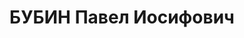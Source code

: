 ---
title: БУБИН Павел Иосифович
description: "Звание: 22.03.1936 - мл. лейтенант ГБ (Азово-Черноморский край). \n\
  \  опер. ОО НКВД СКВО, уволен 21.04.1937. \n  Осужден 1937.12 ВК ВС СССР, л/с."
---